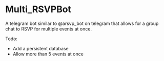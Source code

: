 # Multi_RSVPBot
A telegram bot similar to @arsvp_bot on telegram that allows for a group chat to RSVP for multiple events at once.

Todo: 

* Add a persistent database
* Allow more than 5 events at once
